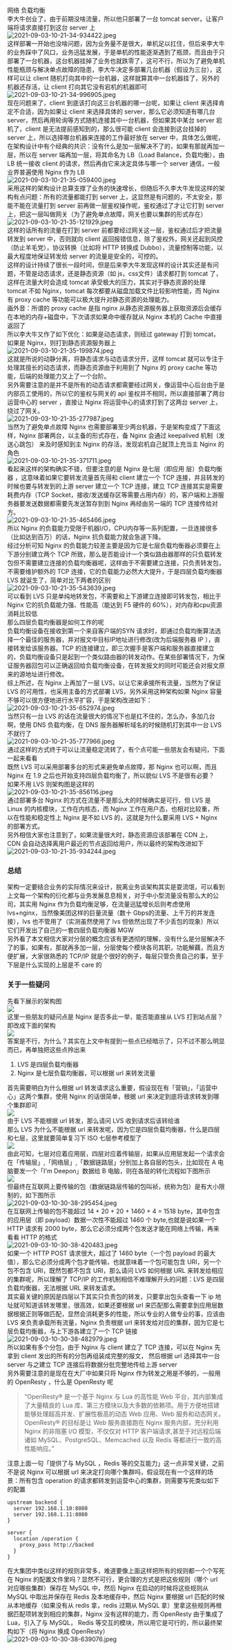 网络 负载均衡<br />李大牛创业了，由于前期没啥流量，所以他只部署了一台 tomcat server，让客户端将请求直接打到这台 server 上<br />![2021-09-03-10-21-34-934422.jpeg](https://cdn.nlark.com/yuque/0/2021/jpeg/396745/1630635708664-5dfff393-0893-4bc9-82e6-8b9433605d48.jpeg#clientId=u7bb12925-10fc-4&from=ui&id=u05af8eea&originHeight=238&originWidth=562&originalType=binary&ratio=1&size=6165&status=done&style=shadow&taskId=u8b9b687e-6a07-440e-b8e7-606054f72fb)<br />这样部署一开始也没啥问题，因为业务量不是很大，单机足以扛住，但后来李大牛的业务踩中了风口，业务迅猛发展，于是单机的性能逐渐遇到了瓶颈，而且由于只部署了一台机器，这台机器挂掉了业务也就跌零了，这可不行，所以为了避免单机性能瓶颈与解决单点故障的隐患，李大牛决定多部署几台机器（假设为三台），这样可以让 client 随机打向其中的一台机器，这样就算其中一台机器挂了，另外的机器还存活，让 client 打向其它没有宕机的机器即可<br />![2021-09-03-10-21-34-996905.jpeg](https://cdn.nlark.com/yuque/0/2021/jpeg/396745/1630635708651-a88a6743-a549-4506-9382-e7f2c4944add.jpeg#clientId=u7bb12925-10fc-4&from=ui&id=RzGwO&originHeight=542&originWidth=562&originalType=binary&ratio=1&size=10345&status=done&style=shadow&taskId=u89962b93-c5b1-4df7-92b0-e31cc6b7fd5)<br />现在问题来了，client 到底该打向这三台机器的哪一台呢，如果让 client 来选择肯定不合适，因为如果让 client 来选择具体的 server，那么它必须知道有哪几台 server，然后再用轮询等方式随机连接其中一台机器，但如果其中某台 server 宕机了，client 是无法提前感知到的，那么很可能 client 会连接到这台挂掉的 server 上，所以选择哪台机器来连接的工作最好放在 server 中，具体怎么做呢，在架构设计中有个经典的共识：没有什么是加一层解决不了的，如果有那就再加一层，所以在 server 端再加一层，将其命名为 LB（Load Balance，负载均衡），由 LB 统一接收 client 的请求，然后再由它来决定具体与哪一个 server 通信，一般业界普遍使用 Nginx 作为 LB<br />![2021-09-03-10-21-35-059400.jpeg](https://cdn.nlark.com/yuque/0/2021/jpeg/396745/1630635708664-d26b8c91-8bbb-4894-a8a4-b4183392acd8.jpeg#clientId=u7bb12925-10fc-4&from=ui&id=kAnin&originHeight=542&originWidth=782&originalType=binary&ratio=1&size=20328&status=done&style=shadow&taskId=u5d6098e0-7e31-42a4-ad3e-2b073ae75c9)<br />采用这样的架构设计总算支撑了业务的快速增长，但随后不久李大牛发现这样的架构有点问题：所有的流量都能打到  server 上，这显然是有问题的，不太安全，那能不能在流量打到 server 前再做一层鉴权操作呢，鉴权通过了才让它打到 server 上，把这一层叫做网关（为了避免单点故障，网关也要以集群的形式存在）<br />![2021-09-03-10-21-35-121929.jpeg](https://cdn.nlark.com/yuque/0/2021/jpeg/396745/1630635735272-2127dada-0563-492c-ae11-3a08354d7de1.jpeg#clientId=u7bb12925-10fc-4&from=ui&id=ua2cbb9d7&originHeight=542&originWidth=942&originalType=binary&ratio=1&size=27218&status=done&style=shadow&taskId=u7dcad1f9-74f7-45af-9773-6099312a3be)<br />这样的话所有的流量在打到  server 前都要经过网关这一层，鉴权通过后才把流量转发到 server 中，否则就向 client 返回报错信息，除了鉴权外，网关还起到风控（防止羊毛党），协议转换（比如将 HTTP 转换成 Dubbo），流量控制等功能，以最大程度地保证转发给 server 的流量是安全的，可控的。<br />这样的设计持续了很长一段时间，但是后来李大牛发现这样的设计其实还是有问题，不管是动态请求，还是静态资源（如 js，css文件）请求都打到 tomcat 了，这样在流量大时会造成 tomcat 承受极大的压力，其实对于静态资源的处理 tomcat 不如 Nginx，tomcat 每次都要从磁盘加载文件比较影响性能，而 Nginx 有 proxy  cache 等功能可以极大提升对静态资源的处理能力。<br />画外音：所谓的 proxy cache 是指 nginx 从静态资源服务器上获取资源后会缓存在本地的内存+磁盘中，下次请求如果命中缓存就从 Nginx 本机的 Cache 中直接返回了<br />所以李大牛又作了如下优化：如果是动态请求，则经过 gateway 打到 tomcat，如果是 Nginx，则打到静态资源服务器上<br />![2021-09-03-10-21-35-199874.jpeg](https://cdn.nlark.com/yuque/0/2021/jpeg/396745/1630635735318-204ba53c-3f0f-4919-916f-c8fc4ebc40f9.jpeg#clientId=u7bb12925-10fc-4&from=ui&id=THBat&originHeight=722&originWidth=1016&originalType=binary&ratio=1&size=37943&status=done&style=shadow&taskId=u7a57cfa2-d4d3-45dc-9253-ee48ec6cd44)<br />这就是所说的动静分离，将静态请求与动态请求分开，这样 tomcat 就可以专注于处理其擅长的动态请求，而静态资源由于利用到了 Nginx 的  proxy cache 等功能，后端的处理能力又上了一个台阶。<br />另外需要注意的是并不是所有的动态请求都需要经过网关，像运营中心后台由于是内部员工使用的，所以它的鉴权与网关的 api 鉴权并不相同，所以直接部署了两台运营中心的 server ，直接让 Nginx 将运营中心的请求打到了这两台 server 上，绕过了网关。<br />![2021-09-03-10-21-35-277987.jpeg](https://cdn.nlark.com/yuque/0/2021/jpeg/396745/1630635735291-de520c73-d800-4514-9d33-df6e42e8a2a4.jpeg#clientId=u7bb12925-10fc-4&from=ui&id=buFP8&originHeight=842&originWidth=1044&originalType=binary&ratio=1&size=44125&status=done&style=shadow&taskId=u8a519449-2abe-4075-8ae2-e70afc058b9)<br />当然为了避免单点故障 Nginx 也需要部署至少两台机器，于是架构变成了下面这样，Nginx 部署两台，以主备的形式存在，备 Nginx 会通过 keepalived 机制（发送心跳包） 来及时感知到主 Nginx 的存活，发现宕机自己就顶上充当主 Nginx 的角色<br />![2021-09-03-10-21-35-371711.jpeg](https://cdn.nlark.com/yuque/0/2021/jpeg/396745/1630635761775-98d48568-8d1d-4b79-a486-33de85ffdc2d.jpeg#clientId=u7bb12925-10fc-4&from=ui&id=uc74ada90&originHeight=882&originWidth=822&originalType=binary&ratio=1&size=45597&status=done&style=shadow&taskId=ud2584716-2f17-4de9-9272-1765b3e9103)<br />看起来这样的架构确实不错，但要注意的是 Nginx 是七层（即应用 层）负载均衡器 ，这意味着如果它要转发流量首先得和 client 建立一个 TCP 连接，并且转发的时候也要与转发到的上游 server 建立一个 TCP 连接，建立 TCP 连接其实是需要耗费内存（TCP Socket，接收/发送缓存区等需要占用内存）的，客户端和上游服务器要发送数据都需要先发送暂存到到 Nginx 再经由另一端的 TCP 连接传给对方。<br />![2021-09-03-10-21-35-465466.jpeg](https://cdn.nlark.com/yuque/0/2021/jpeg/396745/1630635761772-371df76c-e8a8-4e16-b772-25c501d45bb5.jpeg#clientId=u7bb12925-10fc-4&from=ui&id=fh5Im&originHeight=162&originWidth=962&originalType=binary&ratio=1&size=15676&status=done&style=shadow&taskId=u27fe5251-3fe4-4e56-88ab-b09ae5a54be)<br />所以 Nginx 的负载能力受限于机器I/O，CPU内存等一系列配置，一旦连接很多（比如达到百万）的话，Nginx 抗负载能力就会急遽下降。<br />经过分析可知 Nginx 的负载能力较差主要是因为它是七层负载均衡器必须要在上下游分别建立两个 TCP 所致，那么是否能设计一个类似路由器那样的只负载转发包但不需要建立连接的负载均衡器呢，这样由于不需要建立连接，只负责转发包，不需要维护额外的 TCP 连接，它的负载能力必然大大提升，于是四层负载均衡器 LVS 就诞生了，简单对比下两者的区别<br />![2021-09-03-10-21-35-543639.jpeg](https://cdn.nlark.com/yuque/0/2021/jpeg/396745/1630635761785-62a6f5de-a2c6-4ddc-9229-3ae0258cf938.jpeg#clientId=u7bb12925-10fc-4&from=ui&id=tyA6m&originHeight=480&originWidth=1002&originalType=binary&ratio=1&size=35428&status=done&style=shadow&taskId=u24d34854-6e8d-495d-b040-98f829a0f31)<br />可以看到  LVS 只是单纯地转发包，不需要和上下游建立连接即可转发包，相比于 Nginx 它的抗负载能力强、性能高（能达到 F5 硬件的 60%），对内存和cpu资源消耗比较低<br />那么四层负载均衡器是如何工作的呢<br />负载均衡设备在接收到第一个来自客户端的SYN 请求时，即通过负载均衡算法选择一个最佳的服务器，并对报文中目标IP地址进行修改(改为后端服务器 IP ），直接转发给该服务器。TCP 的连接建立，即三次握手是客户端和服务器直接建立的，负载均衡设备只是起到一个类似路由器的转发动作。在某些部署情况下，为保证服务器回包可以正确返回给负载均衡设备，在转发报文的同时可能还会对报文原来的源地址进行修改。<br />综上所述，在 Nginx 上再加了一层 LVS，以让它来承接所有流量，当然为了保证 LVS 的可用性，也采用主备的方式部署 LVS，另外采用这种架构如果 Nginx 容量不够可以很方便地进行水平扩容，于是架构改进如下：<br />![2021-09-03-10-21-35-652974.jpeg](https://cdn.nlark.com/yuque/0/2021/jpeg/396745/1630635826224-b5eef30d-9b29-4d09-ad35-79d4588beacf.jpeg#clientId=u7bb12925-10fc-4&from=ui&id=u08cde31f&originHeight=1122&originWidth=1032&originalType=binary&ratio=1&size=59849&status=done&style=shadow&taskId=u0efd0af2-d992-4213-95de-f3c8d51004e)<br />当然只有一台 LVS 的话在流量很大的情况下也是扛不住的，怎么办，多加几台啊，使用 DNS 负载均衡，在 DNS 服务器解析域名的时候随机打到其中一台 LVS 不就行了<br />![2021-09-03-10-21-35-777966.jpeg](https://cdn.nlark.com/yuque/0/2021/jpeg/396745/1630635826229-99308867-fd18-460f-9059-bc2da70a48b0.jpeg#clientId=u7bb12925-10fc-4&from=ui&id=pUxho&originHeight=890&originWidth=846&originalType=binary&ratio=1&size=69250&status=done&style=shadow&taskId=u0be07dcf-bcd0-4622-a15d-208c792613f)<br />通过这样的方式终于可以让流量稳定流转了，有个点可能一些朋友会有疑问，下面一起来看看<br />既然 LVS 可以采用部署多台的形式来避免单点故障，那 Nginx 也可以啊，而且 Nginx 在 1.9 之后也开始支持四层负载均衡了，所以貌似 LVS 不是很有必要？<br />如果不用 LVS 则架构图是这样的<br />![2021-09-03-10-21-35-856116.jpeg](https://cdn.nlark.com/yuque/0/2021/jpeg/396745/1630635826232-c9875669-6e54-4380-972e-03c852edfafd.jpeg#clientId=u7bb12925-10fc-4&from=ui&id=ueW6U&originHeight=692&originWidth=840&originalType=binary&ratio=1&size=54503&status=done&style=shadow&taskId=u10f0dde9-10d8-491c-a2cc-46d8f39f83c)<br />通过部署多台 Nginx 的方式在流量不是那么大的时候确实是可行，但 LVS 是 Linux 的内核模块，工作在内核态，而 Nginx 工作在用户态，也相对比较重，所以在性能和稳定性上 Nginx 是不如 LVS 的，这就是为什么要采用 LVS + Nginx 的部署方式。<br />另外相信大家也注意到了，如果流量很大时，静态资源应该部署在 CDN 上， CDN 会自动选择离用户最近的节点返回给用户，所以最终的架构改进如下<br />![2021-09-03-10-21-35-934244.jpeg](https://cdn.nlark.com/yuque/0/2021/jpeg/396745/1630635851548-28d516a6-a946-4b9d-a37c-631ea85b9fe6.jpeg#clientId=u7bb12925-10fc-4&from=ui&id=u44216448&originHeight=1130&originWidth=894&originalType=binary&ratio=1&size=76569&status=done&style=shadow&taskId=u46c7be70-2623-4532-b0e4-6d1fab79088)
<a name="U0fkT"></a>
### 总结
架构一定要结合业务的实际情况来设计，脱离业务谈架构其实是耍流氓，可以看到上文每一个架构的衍化都与业务发展息息相关，对于中小型流量没有那么大的公司，其实用 Nginx 作为负载均衡足够，在流量迅猛增长后则考虑使用 lvs+nginx，当然像美团这样的巨量流量（数十 Gbps的流量、上千万的并发连接），lvs 也不管用了（实测虽然使用了 lvs 但依然出现了不少丢包的现象）所以它们开发出了自己的一套四层负载均衡器 MGW<br />另外看了本文相信大家对分层的概念应该有更透彻的理解，没有什么是分层解决不了的事，如果有，那就再多加一层，分层使每个模块各司其职，功能解藕，而且方便扩展，大家很熟悉的 TCP/IP 就是个很好的例子，每层只管负责自己的事，至于下层是什么实现的上层是不 care 的
<a name="JSIwG"></a>
### 关于一些疑问
先看下展示的架构图<br />![](https://cdn.nlark.com/yuque/0/2021/webp/396745/1630636148734-3b1094ed-d6c4-479c-8a66-13cd450c4882.webp#clientId=u5401aca0-bc04-4&from=paste&id=u7d81a890&originHeight=1130&originWidth=894&originalType=url&ratio=1&status=done&style=shadow&taskId=u8d778010-6433-497b-a85a-47159a84c17)<br />这里一些朋友的疑问点是 Nginx 是否多此一举，能否能直接从 LVS 打到站点层？即改成下面的架构<br />![](https://cdn.nlark.com/yuque/0/2021/webp/396745/1630636148944-a659f31a-267d-4132-8db3-fb13ac7c11f4.webp#clientId=u5401aca0-bc04-4&from=paste&id=uecbbf2d4&originHeight=1037&originWidth=834&originalType=url&ratio=1&status=done&style=shadow&taskId=u4dd5c7b1-ef12-4e6f-8394-0a11d41dd6f)<br />答案是不行，为什么？其实在上文中有提到一些点已经暗示了，只不过不那么明显而已，再单独把这些点拎出来

1. LVS 是四层负载均衡器
2. Nginx 是七层负载均衡器，可以根据 url 来转发流量

首先需要明白为什么根据 url 转发请求这么重要，假设现在有「营销」，「运营中心」这两个集群，使用 Nginx 的话很简单，根据 url 来决定到底将请求转发到哪个集群即可<br />![](https://cdn.nlark.com/yuque/0/2021/webp/396745/1630636148835-0dd751cd-b6cb-482b-8299-d68907caf41e.webp#clientId=u5401aca0-bc04-4&from=paste&id=ue47110a0&originHeight=662&originWidth=922&originalType=url&ratio=1&status=done&style=shadow&taskId=ucbb7b932-b8a0-4866-9fd3-e63f5ee5b5c)<br />由于 LVS 不能根据 url 转发，那么请问 LVS 收到请求后该转给谁<br />那么 LVS 为什么不能根据 url 来转发呢，因为它是四层负载均衡器，什么是四层和七层，这里就要简单复习下 ISO 七层参考模型了<br />![](https://cdn.nlark.com/yuque/0/2021/webp/396745/1630636148791-e48aabf5-267e-430f-9b02-962603c2b6af.webp#clientId=u5401aca0-bc04-4&from=paste&id=u60e993d8&originHeight=562&originWidth=362&originalType=url&ratio=1&status=done&style=shadow&taskId=u5e386423-73a9-45fb-aafd-8a39bc062ee)<br />由此可知，七层对应着应用层，四层对应着传输层，如果从应用层发起一个请求会在「传输层」,「网络层」,「数据链路层」分别加上各自层的包头，比如现在 A 电脑要发一个「I'm Deepon」数据给 B 电脑，则在各层的转化流程如下图所示<br />![](https://cdn.nlark.com/yuque/0/2021/webp/396745/1630636148870-2df43c0c-f0bb-45ca-943e-ec9f1c7f0823.webp#clientId=u5401aca0-bc04-4&from=paste&id=u0a61a6b6&originHeight=776&originWidth=772&originalType=url&ratio=1&status=done&style=shadow&taskId=u92f0c997-36e1-4fc4-a271-4b78bf67a09)<br />但最终在互联网上要传输的包（数据链路层传输的包叫祯，统称为包）是有大小限制的，如下图所示<br />![2021-09-03-10-30-38-295454.jpeg](https://cdn.nlark.com/yuque/0/2021/jpeg/396745/1630636252378-462a62d1-1a00-4ca2-b9cb-49e633f9695e.jpeg#clientId=u5401aca0-bc04-4&from=ui&id=uc2764266&originHeight=376&originWidth=1080&originalType=binary&ratio=1&size=27234&status=done&style=shadow&taskId=u85ef5b56-dfc2-47bb-95f0-73c1fb4153d)<br />在互联网上传输的包不能超过 14 + 20 + 20 + 1460 + 4 = 1518 byte，其中包含的应用层（即 payload）数据一次性不能超过 1460 个 byte,也就是说如果一个 HTTP 请求有 2000 byte，那么它必须分成两个包发送才能在网络上传输，再来看看 HTTP 的格式<br />![2021-09-03-10-30-38-420483.jpeg](https://cdn.nlark.com/yuque/0/2021/jpeg/396745/1630636252389-b155a1d9-a15a-40b4-954c-9571cc3d9e98.jpeg#clientId=u5401aca0-bc04-4&from=ui&id=FmGAr&originHeight=344&originWidth=749&originalType=binary&ratio=1&size=27772&status=done&style=shadow&taskId=ufdd296fe-e542-456d-ac0f-66663fd51bc)<br />如果一个 HTTP POST 请求很大，超过了 1460 byte（一个包 payload 的最大值），那么它必须分成两个包才能传输，也就意味着一个包可能包含 URI，另一个包不包含 URI，既然包都不包含 URI，那么请问 LVS 如何根据 URL 来转发给相应的集群呢，所以理解了 TCP/IP 的工作机制相信不难理解开头的问题：LVS 是四层负载均衡器，无法根据 URL 来转发请求。<br />其实最关键的原因是四层以下其实只负责包的转发，只要拿出包头查看一下 ip 地址就可知道该转发哪里，很高效，如果还要根据 url 来匹配那么需要拿到应用层数据根据正则等做匹配，显然会消耗更多的性能，所以专业的人做专业的事，应该由 LVS 来负责承载所有流量，Nginx 负责根据 url 来转发给对应的集群，因为它是七层负载均衡器，与上下游各建立了一个 TCP 链接<br />![2021-09-03-10-30-38-482979.jpeg](https://cdn.nlark.com/yuque/0/2021/jpeg/396745/1630636252396-9a3b9d7f-9d27-4c4e-a694-ee823865ec69.jpeg#clientId=u5401aca0-bc04-4&from=ui&id=HhZZP&originHeight=162&originWidth=962&originalType=binary&ratio=1&size=15676&status=done&style=shadow&taskId=ue66f7131-d0b3-4990-9d28-5fed91fd155)<br />所以如果有多个分包，由于 Nginx 与 client 建立了 TCP 连接，可以在 Nginx 先拿到 client 发出的所有的分包再组装成完整的报文， 然后根据 url 选择其中一台 server 与之建立 TCP 连接后将数据分批完整地传给上游 server<br />另外需要注意的是现在在大厂中如果只将 Nginx 作为转发之用是不够的，一般用的 OpenResty ，什么是 OpenResty 呢
> “OpenResty® 是一个基于 Nginx 与 Lua 的高性能 Web 平台，其内部集成了大量精良的 Lua 库、第三方模块以及大多数的依赖项。用于方便地搭建能够处理超高并发、扩展性极高的动态 Web 应用、Web 服务和动态网关。
> OpenResty® 的目标是让 Web 服务直接跑在 Nginx 服务内部，充分利用 Nginx 的非阻塞 I/O 模型，不仅仅对 HTTP 客户端请求,甚至于对远程后端诸如 MySQL、PostgreSQL、Memcached 以及 Redis 等都进行一致的高性能响应。”

注意上面一句「提供了与 MySQL ，Redis 等的交互能力」这一点非常关键，之前不是说 Nginx 可以根据 url 来决定打向哪个集群吗，假设现在有一个这样的场景：所有包含 operation 的请求都转发到运营中心的集群，则需要写死类似如下的配置
```nginx
upstream backend {
  server 192.168.1.10:8080
  server 192.168.1.11:8080
}

server {
  location /operation {
    proxy_pass http://backed
  }
}
```
在大集团中类似这样的规则非常多，难道要像上面这样把所有的规则都一个个写死在 Nginx 的配置文件里吗？显然不可行，更合理的方式是把这些规则（哪个 url 对应哪些集群）保存在 MySQL 中，然后 Nginx 在启动的时候将这些规则从 MySQL 中取出并保存在 Redis 及本地缓存中，然后 Nginx 要根据 url 匹配的时候从本地缓存（如果没有从 redis 拿，redis 过期从 MySQL 拿）里拿这些规则再根据匹配项转发到相应的集群，Nginx 没有这样的能力，而 OpenResty 由于集成了 Lua，引入了与 MySQL， Redis 等交互的模块，所以用它是可行的，所以最终架构如下（将 Nginx 换成 OpenResty）<br />![2021-09-03-10-30-38-639076.jpeg](https://cdn.nlark.com/yuque/0/2021/jpeg/396745/1630636252425-b448d423-f760-48fa-86e7-da90eba10511.jpeg#clientId=u5401aca0-bc04-4&from=ui&id=ctpZQ&originHeight=1130&originWidth=894&originalType=binary&ratio=1&size=78277&status=done&style=shadow&taskId=u6a1a4315-ebf6-4358-a3af-3d375ef48df)

